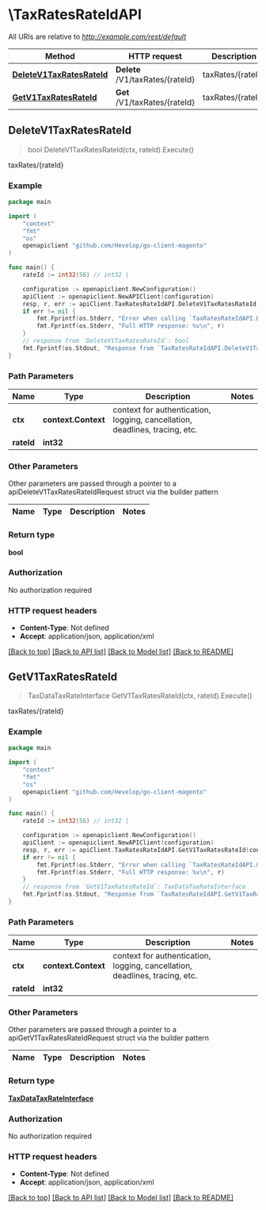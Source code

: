 # \TaxRatesRateIdAPI

All URIs are relative to *http://example.com/rest/default*

Method | HTTP request | Description
------------- | ------------- | -------------
[**DeleteV1TaxRatesRateId**](TaxRatesRateIdAPI.md#DeleteV1TaxRatesRateId) | **Delete** /V1/taxRates/{rateId} | taxRates/{rateId}
[**GetV1TaxRatesRateId**](TaxRatesRateIdAPI.md#GetV1TaxRatesRateId) | **Get** /V1/taxRates/{rateId} | taxRates/{rateId}



## DeleteV1TaxRatesRateId

> bool DeleteV1TaxRatesRateId(ctx, rateId).Execute()

taxRates/{rateId}



### Example

```go
package main

import (
	"context"
	"fmt"
	"os"
	openapiclient "github.com/Hevelop/go-client-magento"
)

func main() {
	rateId := int32(56) // int32 | 

	configuration := openapiclient.NewConfiguration()
	apiClient := openapiclient.NewAPIClient(configuration)
	resp, r, err := apiClient.TaxRatesRateIdAPI.DeleteV1TaxRatesRateId(context.Background(), rateId).Execute()
	if err != nil {
		fmt.Fprintf(os.Stderr, "Error when calling `TaxRatesRateIdAPI.DeleteV1TaxRatesRateId``: %v\n", err)
		fmt.Fprintf(os.Stderr, "Full HTTP response: %v\n", r)
	}
	// response from `DeleteV1TaxRatesRateId`: bool
	fmt.Fprintf(os.Stdout, "Response from `TaxRatesRateIdAPI.DeleteV1TaxRatesRateId`: %v\n", resp)
}
```

### Path Parameters


Name | Type | Description  | Notes
------------- | ------------- | ------------- | -------------
**ctx** | **context.Context** | context for authentication, logging, cancellation, deadlines, tracing, etc.
**rateId** | **int32** |  | 

### Other Parameters

Other parameters are passed through a pointer to a apiDeleteV1TaxRatesRateIdRequest struct via the builder pattern


Name | Type | Description  | Notes
------------- | ------------- | ------------- | -------------


### Return type

**bool**

### Authorization

No authorization required

### HTTP request headers

- **Content-Type**: Not defined
- **Accept**: application/json, application/xml

[[Back to top]](#) [[Back to API list]](../README.md#documentation-for-api-endpoints)
[[Back to Model list]](../README.md#documentation-for-models)
[[Back to README]](../README.md)


## GetV1TaxRatesRateId

> TaxDataTaxRateInterface GetV1TaxRatesRateId(ctx, rateId).Execute()

taxRates/{rateId}



### Example

```go
package main

import (
	"context"
	"fmt"
	"os"
	openapiclient "github.com/Hevelop/go-client-magento"
)

func main() {
	rateId := int32(56) // int32 | 

	configuration := openapiclient.NewConfiguration()
	apiClient := openapiclient.NewAPIClient(configuration)
	resp, r, err := apiClient.TaxRatesRateIdAPI.GetV1TaxRatesRateId(context.Background(), rateId).Execute()
	if err != nil {
		fmt.Fprintf(os.Stderr, "Error when calling `TaxRatesRateIdAPI.GetV1TaxRatesRateId``: %v\n", err)
		fmt.Fprintf(os.Stderr, "Full HTTP response: %v\n", r)
	}
	// response from `GetV1TaxRatesRateId`: TaxDataTaxRateInterface
	fmt.Fprintf(os.Stdout, "Response from `TaxRatesRateIdAPI.GetV1TaxRatesRateId`: %v\n", resp)
}
```

### Path Parameters


Name | Type | Description  | Notes
------------- | ------------- | ------------- | -------------
**ctx** | **context.Context** | context for authentication, logging, cancellation, deadlines, tracing, etc.
**rateId** | **int32** |  | 

### Other Parameters

Other parameters are passed through a pointer to a apiGetV1TaxRatesRateIdRequest struct via the builder pattern


Name | Type | Description  | Notes
------------- | ------------- | ------------- | -------------


### Return type

[**TaxDataTaxRateInterface**](TaxDataTaxRateInterface.md)

### Authorization

No authorization required

### HTTP request headers

- **Content-Type**: Not defined
- **Accept**: application/json, application/xml

[[Back to top]](#) [[Back to API list]](../README.md#documentation-for-api-endpoints)
[[Back to Model list]](../README.md#documentation-for-models)
[[Back to README]](../README.md)

